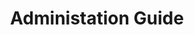 ---
title: Administation Guide
description: About the Documentation, Getting Help, First Steps, and more.
docurl: /docs/turing/0.3.6/administration-guide/
product: turing
---